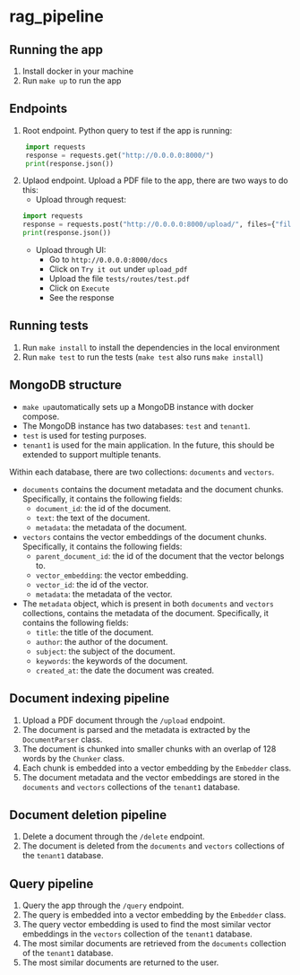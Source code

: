 # rag_pipeline

## Running the app

1. Install docker in your machine
2. Run `make up` to run the app

## Endpoints

1. Root endpoint. Python query to test if the app is running: 
```python
    import requests
    response = requests.get("http://0.0.0.0:8000/")
    print(response.json())
```
2. Uplaod endpoint. Upload a PDF file to the app, there are two ways to do this:
    - Upload through request:
    ```python
    import requests
    response = requests.post("http://0.0.0.0:8000/upload/", files={"file": ("test.pdf", open("tests/routes/test.pdf", "rb"), "application/pdf")})
    print(response.json())
    ```
    - Upload through UI:
        - Go to `http://0.0.0.0:8000/docs`
        - Click on `Try it out` under `upload_pdf`
        - Upload the file `tests/routes/test.pdf`
        - Click on `Execute`
        - See the response
## Running tests
1. Run `make install` to install the dependencies in the local environment
2. Run `make test` to run the tests (`make test` also runs `make install`)


## MongoDB structure
- `make up`automatically sets up a MongoDB instance with docker compose.
- The MongoDB instance has two databases: `test` and `tenant1`.
- `test` is used for testing purposes.
- `tenant1` is used for the main application. In the future, this should be extended to support multiple tenants.

Within each database, there are two collections: `documents` and `vectors`.
- `documents` contains the document metadata and the document chunks. Specifically, it contains the following fields:
    - `document_id`: the id of the document.
    - `text`: the text of the document.
    - `metadata`: the metadata of the document.
- `vectors` contains the vector embeddings of the document chunks. Specifically, it contains the following fields:
    - `parent_document_id`: the id of the document that the vector belongs to.
    - `vector_embedding`: the vector embedding.
    - `vector_id`: the id of the vector.
    - `metadata`: the metadata of the vector.
- The `metadata` object, which is present in both `documents` and `vectors` collections, contains the metadata of the document. Specifically, it contains the following fields:
    - `title`: the title of the document.
    - `author`: the author of the document.
    - `subject`: the subject of the document.
    - `keywords`: the keywords of the document.
    - `created_at`: the date the document was created.

## Document indexing pipeline
1. Upload a PDF document through the `/upload` endpoint.
2. The document is parsed and the metadata is extracted by the `DocumentParser` class.
3. The document is chunked into smaller chunks with an overlap of 128 words by the `Chunker` class.
4. Each chunk is embedded into a vector embedding by the `Embedder` class.
5. The document metadata and the vector embeddings are stored in the `documents` and `vectors` collections of the `tenant1` database.

## Document deletion pipeline
1. Delete a document through the `/delete` endpoint.
2. The document is deleted from the `documents` and `vectors` collections of the `tenant1` database.

## Query pipeline
1. Query the app through the `/query` endpoint.
2. The query is embedded into a vector embedding by the `Embedder` class.
3. The query vector embedding is used to find the most similar vector embeddings in the `vectors` collection of the `tenant1` database.
4. The most similar documents are retrieved from the `documents` collection of the `tenant1` database.
5. The most similar documents are returned to the user.